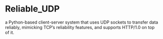 # Reliable_UDP
a Python-based client-server system that uses UDP sockets to transfer data reliably, mimicking TCP’s reliability features, and supports HTTP/1.0 on top of it.
